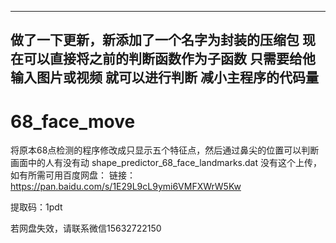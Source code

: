 --------------------------------
做了一下更新，新添加了一个名字为封装的压缩包
现在可以直接将之前的判断函数作为子函数
只需要给他输入图片或视频
就可以进行判断
减小主程序的代码量
--------------------------------

# 68_face_move
将原本68点检测的程序修改成只显示五个特征点，然后通过鼻尖的位置可以判断画面中的人有没有动
shape_predictor_68_face_landmarks.dat
没有这个上传，如有所需可用百度网盘：
  链接：https://pan.baidu.com/s/1E29L9cL9ymi6VMFXWrW5Kw
  
  提取码：1pdt
  
若网盘失效，请联系微信15632722150

